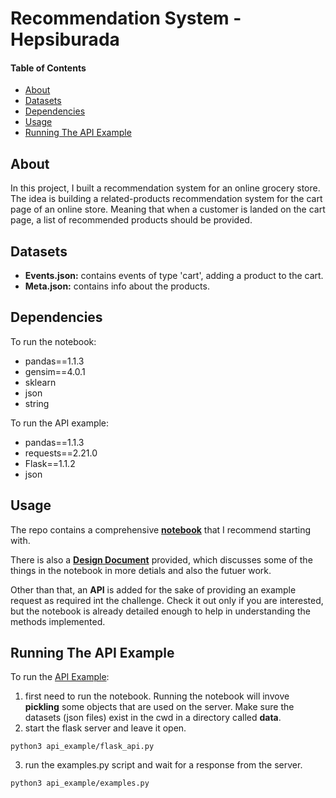 # Recommendation System - Hepsiburada


#### Table of Contents  

- [About](#About)
- [Datasets](#Datasets)
- [Dependencies](#Dependencies)
- [Usage](#Usage)
- [Running The API Example](#API-Example)


## About <a name="About"></a>

In this project, I built a recommendation system for an online grocery store. The idea is building a related-products recommendation system for the cart page of an online store. Meaning that when a customer is landed on the cart page, a list of recommended products should be provided. 



## Datasets <a name="Datasets"></a>

- **Events.json:** contains events of type 'cart', adding a product to the cart.
- **Meta.json:** contains info about the products. 


## Dependencies <a name="Dependencies"></a>

To run the notebook: 

- pandas==1.1.3
- gensim==4.0.1
- sklearn
- json
- string

To run the API example: 

- pandas==1.1.3
- requests==2.21.0
- Flask==1.1.2
- json


## Usage <a name="Usage"></a>

The repo contains a comprehensive [**notebook**](../main/notebook.ipynb) that I recommend starting with.

There is also a [**Design Document**](../main/Design_Document.pdf) provided, which discusses some of the things in the notebook in more detials and also the futuer work.

Other than that, an **API** is added for the sake of providing an example request as required int the challenge. Check it out only if you are interested, but the notebook is already detailed enough to help in understanding the methods implemented.  

## Running The API Example <a name="API-Example"></a>

To run the [API Example](../main/api_example):

1. first need to run the notebook. Running the notebook will invove **pickling** some objects that are used on the server. Make sure the datasets (json files) exist in the cwd in a directory called **data**.
2. start the flask server and leave it open.
```
python3 api_example/flask_api.py
```
3. run the examples.py script and wait for a response from the server.
```
python3 api_example/examples.py
```





